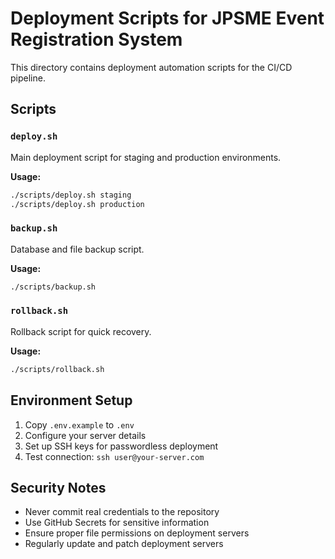 # Deployment Scripts for JPSME Event Registration System

This directory contains deployment automation scripts for the CI/CD pipeline.

## Scripts

### `deploy.sh`
Main deployment script for staging and production environments.

**Usage:**
```bash
./scripts/deploy.sh staging
./scripts/deploy.sh production
```

### `backup.sh`
Database and file backup script.

**Usage:**
```bash
./scripts/backup.sh
```

### `rollback.sh`
Rollback script for quick recovery.

**Usage:**
```bash
./scripts/rollback.sh
```

## Environment Setup

1. Copy `.env.example` to `.env`
2. Configure your server details
3. Set up SSH keys for passwordless deployment
4. Test connection: `ssh user@your-server.com`

## Security Notes

- Never commit real credentials to the repository
- Use GitHub Secrets for sensitive information
- Ensure proper file permissions on deployment servers
- Regularly update and patch deployment servers
